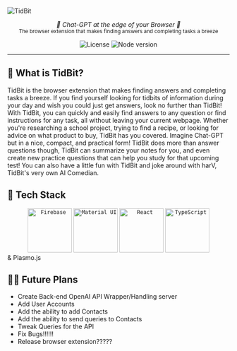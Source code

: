 ![TidBit](https://github.com/adipoluri/tidbit/social/banner.png)

<p align="center">
  <em>🍩 Chat-GPT at the edge of your Browser 🍩</em></br>
  <sub> The browser extension that makes finding answers and completing tasks a breeze </sub>
</p>
<p align="center">
 <img alt="License" src="https://img.shields.io/github/license/awtkns/confetti?color=2334D058" />
 <img alt="Node version" src="https://img.shields.io/static/v1?label=node&message=%20%3E=16.0.0&logo=node.js&color=2334D058" />
</p>

---

## 📖 What is TidBit?
TidBit is the browser extension that makes finding answers and completing tasks a breeze. If you find yourself looking for tidbits of information during your day and wish you could just get answers, look no further than TidBit! With TidBit, you can quickly and easily find answers to any question or find instructions for any task, all without leaving your current webpage. Whether you're researching a school project, trying to find a recipe, or looking for advice on what product to buy, TidBit has you covered. Imagine Chat-GPT but in a nice, compact, and practical form! TidBit does more than answer questions though, TidBit can summarize your notes for you, and even create new practice questions that can help you study for that upcoming test! You can also have a little fun with TidBit and joke around with harV, TidBit's very own AI Comedian.

## 🚀 Tech Stack

<div align="center">
	<code><img height="100" src="https://user-images.githubusercontent.com/25181517/189716855-2c69ca7a-5149-4647-936d-780610911353.png" alt="Firebase" title="Firebase" /></code>
	<code><img height="100" src="https://user-images.githubusercontent.com/25181517/189716630-fe6c084c-6c66-43af-aa49-64c8aea4a5c2.png" alt="Material UI" title="Material UI" /></code>
	<code><img height="100" src="https://user-images.githubusercontent.com/25181517/183897015-94a058a6-b86e-4e42-a37f-bf92061753e5.png" alt="React" title="React" /></code>
	<code><img height="100" src="https://user-images.githubusercontent.com/25181517/183890598-19a0ac2d-e88a-4005-a8df-1ee36782fde1.png" alt="TypeScript" title="TypeScript" /></code>
</div>
& Plasmo.js

## 👨‍🚀 Future Plans
- Create Back-end OpenAI API Wrapper/Handling server
- Add User Accounts
- Add the ability to add Contacts
- Add the ability to send queries to Contacts
- Tweak Queries for the API
- Fix Bugs!!!!!!
- Release browser extension?????

